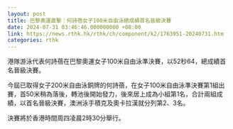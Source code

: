 ```yaml
---
layout: post
title: 巴黎奧運直擊｜何詩蓓女子100米自由泳總成績首名晉級決賽
date: 2024-07-31 03:46:46.000000000 +08:00
link: https://news.rthk.hk/rthk/ch/component/k2/1763951-20240731.htm
categories: rthk
---
```


港隊游泳代表何詩蓓在巴黎奧運女子100米自由泳準決賽，以52秒64，總成績首名晉級決賽。

今屆已取得女子200米自由泳銅牌的何詩蓓，在女子100米自由泳準決賽第1組出賽，首50米稍為落後，轉池後開始發力，後來居上成為小組第1名，合計兩組成績，以首名晉級決賽，澳洲泳手積克及奧卡拉漢就分列第2、3名。

決賽將於香港時間周四凌晨2時30分舉行。
